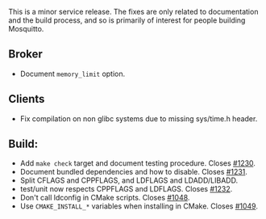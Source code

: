 <!--
.. title: Version 1.6.1 released
.. slug: version-1-6-1-released
.. date: 2019-04-26 16:37:00 UTC+1
.. tags: Releases
.. category:
.. link:
.. description:
.. type: text
-->

This is a minor service release. The fixes are only related to documentation
and the build process, and so is primarily of interest for people building
Mosquitto.

## Broker
- Document `memory_limit` option.

## Clients
- Fix compilation on non glibc systems due to missing sys/time.h header.

## Build:
- Add `make check` target and document testing procedure. Closes [#1230].
- Document bundled dependencies and how to disable. Closes [#1231].
- Split CFLAGS and CPPFLAGS, and LDFLAGS and LDADD/LIBADD.
- test/unit now respects CPPFLAGS and LDFLAGS. Closes [#1232].
- Don't call ldconfig in CMake scripts. Closes [#1048].
- Use `CMAKE_INSTALL_*` variables when installing in CMake. Closes [#1049].

[#1048]: https://github.com/eclipse/mosquitto/issues/1048
[#1049]: https://github.com/eclipse/mosquitto/issues/1049
[#1230]: https://github.com/eclipse/mosquitto/issues/1230
[#1231]: https://github.com/eclipse/mosquitto/issues/1231
[#1232]: https://github.com/eclipse/mosquitto/issues/1232
